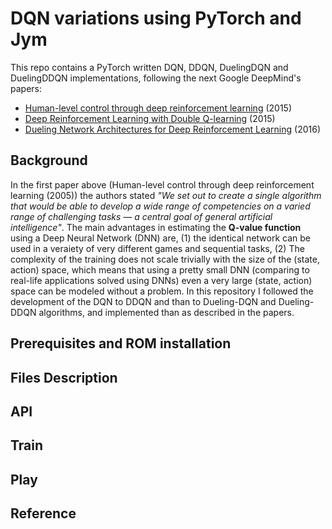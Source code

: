 # DQN variations using PyTorch and Jym

This repo contains a PyTorch written DQN, DDQN, DuelingDQN and DuelingDDQN implementations, following the next Google DeepMind's papers:

- [Human-level control through deep reinforcement learning](https://www.nature.com/articles/nature14236) (2015)
- [Deep Reinforcement Learning with Double Q-learning](https://arxiv.org/abs/1509.06461) (2015)
- [Dueling Network Architectures for Deep Reinforcement Learning](https://arxiv.org/abs/1511.06581) (2016)

## Background
In the first paper above (Human-level control through deep reinforcement learning (2005)) the authors stated *"We set out to create a single algorithm that would be able to develop a wide range of competencies on a varied range of challenging tasks — a central goal of general artificial intelligence"*. The main advantages in estimating the **Q-value function** using a Deep Neural Network (DNN) are, (1) the identical network can be used in a veraiety of very different games and sequential tasks, (2) The complexity of the training does not scale trivially with the size of the (state, action) space, which means that using a pretty small DNN (comparing to real-life applications solved using DNNs) even a very large (state, action) space can be modeled without a problem. In this repository I followed the development of the DQN to DDQN and than to Dueling-DQN and Dueling-DDQN algorithms, and implemented than as described in the papers. 

## Prerequisites and ROM installation

## Files Description

## API

## Train 

## Play

## Reference


 
